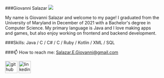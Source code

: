 ###Giovanni Salazar
![](https://farotechsolutions.com/wp-content/uploads/2017/12/humss-tech-support-banner-952x238.jpg)

My name is Giovanni Salazar and welcome to my page! I graduated from the University of Maryland in December of 2021 with a Bachelor's degree in Computer Science. My primary language is Java and I love making apps and games, but also enjoy working on frontend and backend development.

###Skills: 
Java / C / C# / C / Ruby / Kotlin / XML / SQL

###📫 How to reach me: Salazar.E.Giovanni@gmail.com 


[<img src='https://cdn.jsdelivr.net/npm/simple-icons@3.0.1/icons/github.svg' alt='github' height='40'>](https://github.com/gsalaz)  [<img src='https://cdn.jsdelivr.net/npm/simple-icons@3.0.1/icons/linkedin.svg' alt='linkedin' height='40'>](https://www.linkedin.com/in/linkedin.com/in/giovanni-salazar-57842b22b/)  


